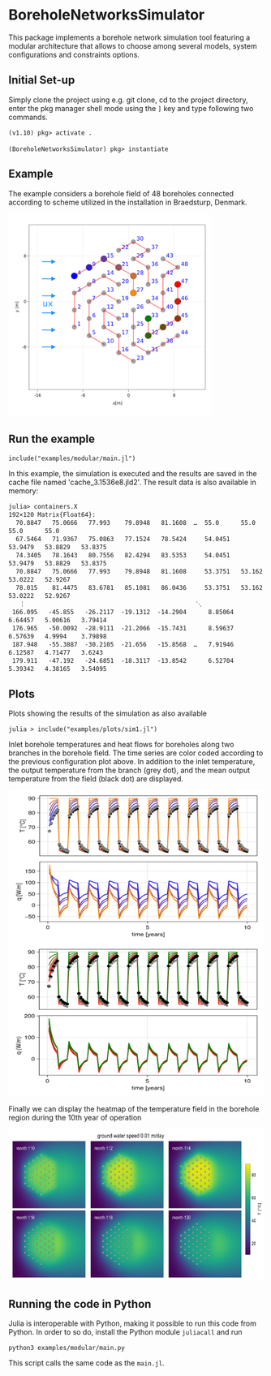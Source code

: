 # BoreholeNetworksSimulator

This package implements a borehole network simulation tool featuring a modular architecture that allows to choose among several models, system configurations and constraints options.

## Initial Set-up
Simply clone the project using e.g. git clone, cd to the project directory, enter the pkg manager shell mode using the `]` key and type following two commands.
```
(v1.10) pkg> activate .

(BoreholeNetworksSimulator) pkg> instantiate 
```

## Example
The example considers a borehole field of 48 boreholes connected according to scheme utilized in the installation in Braedsturp, Denmark. 

<img src="./examples/plots/results/configuration.png" width="400" height="400" />

## Run the example
```
include("examples/modular/main.jl")
```
In this example, the simulation is executed and the results are saved in the cache file named 'cache_3.1536e8.jld2'. The result data is also available in memory:
```
julia> containers.X
192×120 Matrix{Float64}:
  70.8847   75.0666   77.993    79.8948   81.1608  …  55.0      55.0      55.0      55.0
  67.5464   71.9367   75.0863   77.1524   78.5424     54.0451   53.9479   53.8829   53.8375
  74.3405   78.1643   80.7556   82.4294   83.5353     54.0451   53.9479   53.8829   53.8375
  70.8847   75.0666   77.993    79.8948   81.1608     53.3751   53.162    53.0222   52.9267
  78.015    81.4475   83.6781   85.1081   86.0436     53.3751   53.162    53.0222   52.9267
   ⋮                                               ⋱                                
 166.095   -45.855   -26.2117  -19.1312  -14.2904      8.85064   6.64457   5.00616   3.79414
 176.965   -50.0092  -28.9111  -21.2066  -15.7431      8.59637   6.57639   4.9994    3.79898
 187.948   -55.3887  -30.2105  -21.656   -15.8568  …   7.91946   6.12587   4.71477   3.6243
 179.911   -47.192   -24.6851  -18.3117  -13.8542      6.52704   5.39342   4.38165   3.54095
```

## Plots
Plots showing the results of the simulation as also available
```
julia > include("examples/plots/sim1.jl") 
```

Inlet borehole temperatures and heat flows for boreholes along two branches in the borehole field. The time series are color coded according to the previous configuration plot above. In addition to the inlet temperature, the output temperature from the branch (grey dot), and the mean output temperature from the field (black dot) are displayed.

<img src="./examples/plots/results/sym1/branch1_test1.png" width="600" height="300" />
<img src="./examples/plots/results/sym1/branch2_test1.png" width="600" height="300" />


Finally we can display the heatmap of the temperature field in the borehole region during the 10th year of operation

<img src="./examples/plots/results/sym1/heatmap_test1.png" width="600" height="300" />


## Running the code in Python
Julia is interoperable with Python, making it possible to run this code from Python. In order to so do, install the Python module `juliacall` and run 
```
python3 examples/modular/main.py
```
This script calls the same code as the `main.jl`.
